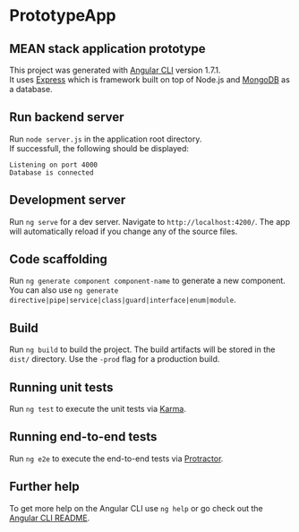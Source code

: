 # PrototypeApp

## MEAN stack application prototype
This project was generated with [Angular CLI](https://github.com/angular/angular-cli) version 1.7.1.<br>
It uses [Express](https://expressjs.com) which is framework built on top of Node.js and
[MongoDB](https://www.mongodb.com/) as a database.

## Run backend server

Run `node server.js` in the application root directory. <br>
If successfull, the following should be displayed:
```
Listening on port 4000
Database is connected
```

## Development server 

Run `ng serve` for a dev server. Navigate to `http://localhost:4200/`. The app will automatically reload if you change any of the source files.

## Code scaffolding

Run `ng generate component component-name` to generate a new component. You can also use `ng generate directive|pipe|service|class|guard|interface|enum|module`.

## Build

Run `ng build` to build the project. The build artifacts will be stored in the `dist/` directory. Use the `-prod` flag for a production build.

## Running unit tests

Run `ng test` to execute the unit tests via [Karma](https://karma-runner.github.io).

## Running end-to-end tests

Run `ng e2e` to execute the end-to-end tests via [Protractor](http://www.protractortest.org/).

## Further help

To get more help on the Angular CLI use `ng help` or go check out the [Angular CLI README](https://github.com/angular/angular-cli/blob/master/README.md).
